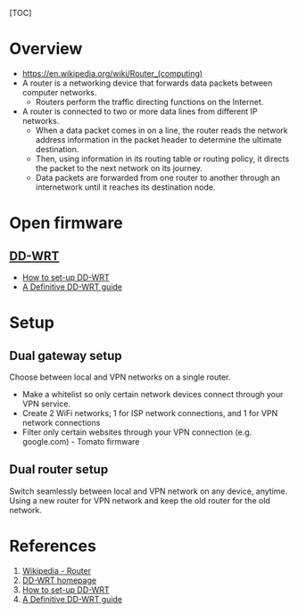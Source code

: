 [TOC]

# Overview

- https://en.wikipedia.org/wiki/Router_(computing)
- A router is a networking device that forwards data packets between
  computer networks.
    + Routers perform the traffic directing functions on the Internet.
- A router is connected to two or more data lines from different IP
  networks.
    + When a data packet comes in on a line, the router reads the
      network address information in the packet header to determine the
      ultimate destination.
    + Then, using information in its routing table or routing policy, it
      directs the packet to the next network on its journey.
    + Data packets are forwarded from one router to another through an
      internetwork until it reaches its destination node.

# Open firmware

## [DD-WRT][2]

- [How to set-up DD-WRT][3]
- [A Definitive DD-WRT guide][4]

# Setup

## Dual gateway setup

Choose between local and VPN networks on a single router.
- Make a whitelist so only certain network devices connect through your VPN service.
- Create 2 WiFi networks; 1 for ISP network connections, and 1 for VPN network connections
- Filter only certain websites through your VPN connection (e.g. google.com) - Tomato firmware

## Dual router setup

Switch seamlessly between local and VPN network on any device,
anytime. Using a new router for VPN network and keep the old router for
the old network.

# References

1. [Wikipedia - Router][1]
2. [DD-WRT homepage][2]
3. [How to set-up DD-WRT][3]
4. [A Definitive DD-WRT guide][4]

[1]: https://en.wikipedia.org/wiki/Router_(computing) "Wikipedia - Router"
[2]: http://www.dd-wrt.com/site/index "DD-WRT homepage"
[3]: https://www.bestvpn.com/blog/9688/how-to-set-up-dd-wrt/ "How to set-up DD-WRT"
[4]: https://www.bestvpn.com/dd-wrt/ "A definitive DD-WRT guide"
